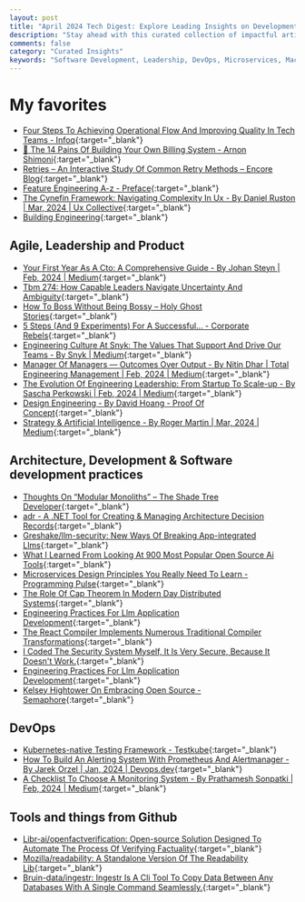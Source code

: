 ```yaml
---
layout: post
title: "April 2024 Tech Digest: Explore Leading Insights on Development, Leadership, and Ops"
description: "Stay ahead with this curated collection of impactful articles and resources on software development, insightful leadership practices, and cutting-edge operational strategies. Explore these handpicked reads to optimize your tech skills and knowledge."
comments: false
category: "Curated Insights"
keywords: "Software Development, Leadership, DevOps, Microservices, Machine Learning, Architecture, Kubernetes, Prometheus, Alerting, Security, Agile, Engineering Culture, Team Management, Communication, Design Thinking" 
---
```


<!-- markdownlint-disable MD033 MD020 MD025-->
# My favorites<a name="favorites"></a>

- [Four Steps To Achieving Operational Flow And Improving Quality In Tech Teams - Infoq](https://www.infoq.com/articles/achieve-flow-improve-quality/?ref=techmanagerweekly.com){:target="_blank"}
- [🦑 The 14 Pains Of Building Your Own Billing System - Arnon Shimoni](https://arnon.dk/the-14-pains-of-billing/){:target="_blank"}
- [Retries – An Interactive Study Of Common Retry Methods – Encore Blog](https://encore.dev/blog/retries){:target="_blank"}
- [Feature Engineering A-z - Preface](https://feaz-book.com/){:target="_blank"}
- [The Cynefin Framework: Navigating Complexity In Ux - By Daniel Ruston | Mar, 2024 | Ux Collective](https://uxdesign.cc/the-cynefin-framework-navigating-complexity-in-ux-2bcda69d5cfd){:target="_blank"}
- [Building Engineering](https://werd.io/2024/building-engineering?ref=techmanagerweekly.com){:target="_blank"}

## Agile, Leadership and Product<a name="agile"></a>

- [Your First Year As A Cto: A Comprehensive Guide - By Johan Steyn | Feb, 2024 | Medium](https://medium.com/@jsteyn/your-first-year-as-a-cto-a-comprehensive-guide-99a441715aaf){:target="_blank"}
- [Tbm 274: How Capable Leaders Navigate Uncertainty And Ambiguity](https://cutlefish.substack.com/p/tbm-274-how-capable-leaders-navigate?ref=techmanagerweekly.com){:target="_blank"}
- [How To Boss Without Being Bossy – Holy Ghost Stories](https://www.jeffwofford.com/?p=2089&ref=techmanagerweekly.com){:target="_blank"}
- [5 Steps (And 9 Experiments) For A Successful… - Corporate Rebels](https://www.corporate-rebels.com/blog/5-steps-and-9-experiments-to-transform-into-a-self-managing-organization?ref=techmanagerweekly.com){:target="_blank"}
- [Engineering Culture At Snyk: The Values That Support And Drive Our Teams - By Snyk | Medium](https://medium.com/@snyksec/engineering-culture-at-snyk-the-values-that-support-and-drive-our-teams-6bef4d6ef3e0){:target="_blank"}
- [Manager Of Managers — Outcomes Over Output - By Nitin Dhar | Total Engineering Management | Feb, 2024 | Medium](https://medium.com/one-to-n/manager-of-managers-outcomes-over-output-09b15331ed59){:target="_blank"}
- [The Evolution Of Engineering Leadership: From Startup To Scale-up - By Sascha Perkowski | Feb, 2024 | Medium](https://medium.com/@sascha_perkowski/the-evolution-of-engineering-leadership-from-startup-to-scale-up-401e4fd2c60b){:target="_blank"}
- [Design Engineering - By David Hoang - Proof Of Concept](https://www.proofofconcept.pub/p/design-engineering){:target="_blank"}
- [Strategy & Artificial Intelligence - By Roger Martin | Mar, 2024 | Medium](https://rogermartin.medium.com/strategy-artificial-intelligence-6f719015b8fc){:target="_blank"}

## Architecture, Development & Software development practices <a name="development"></a>

- [Thoughts On “Modular Monoliths” – The Shade Tree Developer](https://jeremydmiller.com/2024/04/01/thoughts-on-modular-monoliths/){:target="_blank"}
- [adr - A .NET Tool for Creating & Managing Architecture Decision Records](https://endjin.com/blog/2024/03/adr-a-dotnet-tool-for-creating-and-managing-architecture-decision-records){:target="_blank"}
- [Greshake/llm-security: New Ways Of Breaking App-integrated Llms](https://github.com/greshake/llm-security){:target="_blank"}
- [What I Learned From Looking At 900 Most Popular Open Source Ai Tools](https://huyenchip.com//2024/03/14/ai-oss.html){:target="_blank"}
- [Microservices Design Principles You Really Need To Learn - Programming Pulse](https://programmingpulse.vercel.app/blog/microservices-design-principles-you-really-need-to-learn){:target="_blank"}
- [The Role Of Cap Theorem In Modern Day Distributed Systems](https://blog.readyset.io/a-developers-guide-to-the-cap-theorem/){:target="_blank"}
- [Engineering Practices For Llm Application Development](https://martinfowler.com/articles/engineering-practices-llm.html){:target="_blank"}
- [The React Compiler Implements Numerous Traditional Compiler Transformations](https://www.recompiled.dev/blog/ssa/){:target="_blank"}
- [I Coded The Security System Myself, It Is Very Secure, Because It Doesn't Work.](https://permit.substack.com/p/i-coded-the-security-system-myself){:target="_blank"}
- [Engineering Practices For Llm Application Development](https://martinfowler.com/articles/engineering-practices-llm.html?ref=techmanagerweekly.com){:target="_blank"}
- [Kelsey Hightower On Embracing Open Source - Semaphore](https://semaphoreci.com/blog/kelsey-hightower){:target="_blank"}

## DevOps<a name="devops"></a>

- [Kubernetes-native Testing Framework - Testkube](https://testkube.io/){:target="_blank"}
- [How To Build An Alerting System With Prometheus And Alertmanager - By Jarek Orzel | Jan, 2024 | Devops.dev](https://blog.devops.dev/how-to-build-an-alerting-system-with-prometheus-and-alertmanager-cd75a28c2b74){:target="_blank"}
- [A Checklist To Choose A Monitoring System - By Prathamesh Sonpatki | Feb, 2024 | Medium](https://prathamesh2.medium.com/a-checklist-to-choose-a-monitoring-system-a600481b6af4){:target="_blank"}

## Tools and things from Github <a name="tools"></a>

- [Libr-ai/openfactverification: Open-source Solution Designed To Automate The Process Of Verifying Factuality](https://github.com/Libr-AI/OpenFactVerification){:target="_blank"}
- [Mozilla/readability: A Standalone Version Of The Readability Lib](https://github.com/mozilla/readability){:target="_blank"}
- [Bruin-data/ingestr: Ingestr Is A Cli Tool To Copy Data Between Any Databases With A Single Command Seamlessly.](https://github.com/bruin-data/ingestr){:target="_blank"}
